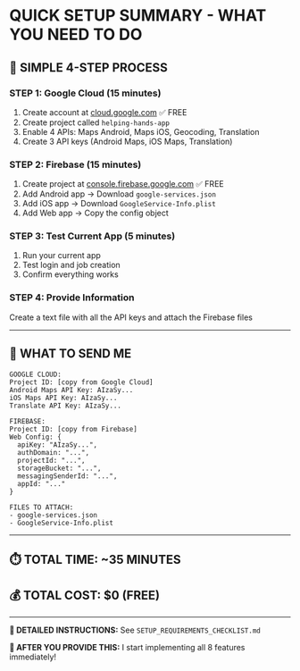 # QUICK SETUP SUMMARY - WHAT YOU NEED TO DO

## 🎯 **SIMPLE 4-STEP PROCESS**

### **STEP 1: Google Cloud (15 minutes)**
1. Create account at [cloud.google.com](https://cloud.google.com) ✅ FREE
2. Create project called `helping-hands-app`
3. Enable 4 APIs: Maps Android, Maps iOS, Geocoding, Translation
4. Create 3 API keys (Android Maps, iOS Maps, Translation)

### **STEP 2: Firebase (15 minutes)**  
1. Create project at [console.firebase.google.com](https://console.firebase.google.com) ✅ FREE
2. Add Android app → Download `google-services.json`
3. Add iOS app → Download `GoogleService-Info.plist`
4. Add Web app → Copy the config object

### **STEP 3: Test Current App (5 minutes)**
1. Run your current app
2. Test login and job creation
3. Confirm everything works

### **STEP 4: Provide Information**
Create a text file with all the API keys and attach the Firebase files

---

## 📝 **WHAT TO SEND ME**

```
GOOGLE CLOUD:
Project ID: [copy from Google Cloud]
Android Maps API Key: AIzaSy...
iOS Maps API Key: AIzaSy...
Translate API Key: AIzaSy...

FIREBASE:
Project ID: [copy from Firebase]
Web Config: {
  apiKey: "AIzaSy...",
  authDomain: "...",
  projectId: "...",
  storageBucket: "...",
  messagingSenderId: "...",
  appId: "..."
}

FILES TO ATTACH:
- google-services.json
- GoogleService-Info.plist
```

---

## ⏱️ **TOTAL TIME: ~35 MINUTES**

## 💰 **TOTAL COST: $0 (FREE)**

---

**📖 DETAILED INSTRUCTIONS:** See `SETUP_REQUIREMENTS_CHECKLIST.md`

**🚀 AFTER YOU PROVIDE THIS:** I start implementing all 8 features immediately! 